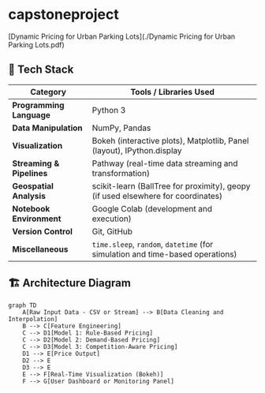 # capstoneproject

[Dynamic Pricing for Urban Parking Lots](./Dynamic Pricing for Urban Parking Lots.pdf)

## 🔧 Tech Stack

| Category               | Tools / Libraries Used                                                                 |
|------------------------|----------------------------------------------------------------------------------------|
| **Programming Language** | Python 3                                                                              |
| **Data Manipulation**     | NumPy, Pandas                                                                        |
| **Visualization**         | Bokeh (interactive plots), Matplotlib, Panel (layout), IPython.display              |
| **Streaming & Pipelines** | Pathway (real-time data streaming and transformation)                                |
| **Geospatial Analysis**   | scikit-learn (BallTree for proximity), geopy (if used elsewhere for coordinates)     |
| **Notebook Environment**  | Google Colab (development and execution)                                             |
| **Version Control**       | Git, GitHub                                                                          |
| **Miscellaneous**         | `time.sleep`, `random`, `datetime` (for simulation and time-based operations)        |

## 🏗️ Architecture Diagram

```mermaid
graph TD
    A[Raw Input Data - CSV or Stream] --> B[Data Cleaning and Interpolation]
    B --> C[Feature Engineering]
    C --> D1[Model 1: Rule-Based Pricing]
    C --> D2[Model 2: Demand-Based Pricing]
    C --> D3[Model 3: Competition-Aware Pricing]
    D1 --> E[Price Output]
    D2 --> E
    D3 --> E
    E --> F[Real-Time Visualization (Bokeh)]
    F --> G[User Dashboard or Monitoring Panel]

